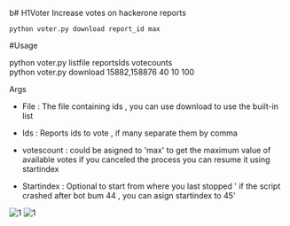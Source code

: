 b# H1Voter
Increase votes on hackerone reports

~~~~~~~~
python voter.py download report_id max
~~~~~~~~

#Usage

python voter.py listfile reportsIds   votecounts  <optional startingindex>   
python voter.py download 15882,158876    40          10     100

Args 

- File   		 : The file containing ids , you can use download to use the built-in list

- Ids  		     : Reports ids to vote , if many separate them by comma 

- votescount     : could be asigned to 'max' to get the maximum value of available votes
  	if you canceled the process you can resume it using startindex

- Startindex      : Optional to start from where you last stopped ' if the script crashed after bot bum 44 , you can asign startindex to 45'
                   
                 
![1](http://i.imgur.com/e7cJmzb.png)
![1](http://i.imgur.com/XBx2vj0.png)

